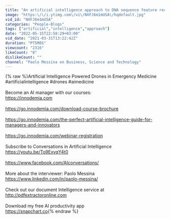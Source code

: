 ```yaml
---
title: "An artificial intelligence approach to DNA sequence feature recognition"
image: "https:\/\/i.ytimg.com\/vi\/NXFJ6m1mUSA\/hqdefault.jpg"
vid_id: "NXFJ6m1mUSA"
categories: "People-Blogs"
tags: ["artificial","intelligence","approach"]
date: "2022-05-15T22:58:29+03:00"
vid_date: "2021-03-31T13:22:42Z"
duration: "PT5M8S"
viewcount: "2316"
likeCount: "0"
dislikeCount: ""
channel: "Paolo Messina on Business, Science and Technology"
---
```

{% raw %}Artificial Intelligence Powered Drones in Emergency Medicine<br />#artificialintelligence #drones #aimedicine<br /><br />Become an AI manager with our courses:<br /><a rel="nofollow" target="blank" href="https://innodemia.com">https://innodemia.com</a><br /><br /><a rel="nofollow" target="blank" href="https://go.innodemia.com/download-course-brochure">https://go.innodemia.com/download-course-brochure</a><br /><br /><a rel="nofollow" target="blank" href="https://go.innodemia.com/the-perfect-artificial-intelligence-guide-for-managers-and-innovators">https://go.innodemia.com/the-perfect-artificial-intelligence-guide-for-managers-and-innovators</a><br /><br /><a rel="nofollow" target="blank" href="https://go.innodemia.com/webinar-registration">https://go.innodemia.com/webinar-registration</a><br /><br />Subscribe to Conversations in Artificial Intelligence<br /><a rel="nofollow" target="blank" href="https://youtu.be/To9ExvqY4t0">https://youtu.be/To9ExvqY4t0</a><br /><br /><a rel="nofollow" target="blank" href="https://www.facebook.com/AIconversations/">https://www.facebook.com/AIconversations/</a><br /><br />More about the interviewer: Paolo Messina<br /><a rel="nofollow" target="blank" href="https://www.linkedin.com/in/paolo-messina/">https://www.linkedin.com/in/paolo-messina/</a><br /><br />Check out our document Intelligence service at <a rel="nofollow" target="blank" href="http://pdfextractoronline.com">http://pdfextractoronline.com</a><br /><br /> Download my free AI productivity app<br /> <a rel="nofollow" target="blank" href="https://snapchart.co">https://snapchart.co</a>{% endraw %}
